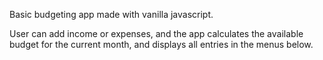 Basic budgeting app made with vanilla javascript.

User can add income or expenses, and the app calculates the available budget for the current month, and displays all entries in the menus below.